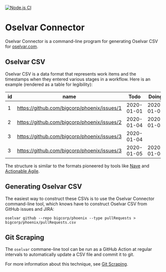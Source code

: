 [![Node.js CI](https://github.com/oselvar/connector/actions/workflows/node.js.yml/badge.svg)](https://github.com/oselvar/connector/actions/workflows/node.js.yml)


# Oselvar Connector

Oselvar Connector is a command-line program for generating Oselvar CSV for [oselvar.com](https://oselvar.com).

## Oselvar CSV

Oselvar CSV is a data format that represents work items and the timestamps when
they entered various stages in a workflow. Here is an example (rendered as a table
for legibility):

| id     | name                                             | Todo       | Doing      | Done       |
| ------ | ------------------------------------------------ | ---------- | ---------- | ---------- |
| 1      | https://github.com/bigcorp/phoenix/issues/1      | 2020-01-01 | 2020-01-01 | 2020-01-09 |
| 2      | https://github.com/bigcorp/phoenix/issues/2      | 2020-01-04 | 2020-01-08 |            |
| 3      | https://github.com/bigcorp/phoenix/issues/3      | 2020-01-04 |            |            |
| 3      | https://github.com/bigcorp/phoenix/issues/3      | 2020-01-05 | 2020-01-06 |            |

The structure is similar to the formats pioneered by tools like [Nave](https://getnave.com/blog/loading-data-to-nave/)
and [Actionable Agile](https://55degrees.atlassian.net/wiki/spaces/AAS/pages/701727224/Uploading+CSV+or+Excel+Data#File-Format-Requirements).

## Generating Oselvar CSV

The easiest way to construct these CSVs is to use the Oselvar Connector command-line tool, which
knows have to construct Oselvar CSV from GitHub issues and JIRA:

    oselvar github --repo bigcorp/phoenix --type pullRequests > bigcorp/phoenix/pullRequests.csv

## Git Scraping

The `oselvar` commane-line tool can be run as a GitHub Action at regular intervals to automatically
update a CSV file and commit it to git.

For more information about this technique, see [Git Scraping](https://simonwillison.net/2020/Oct/9/git-scraping/).
